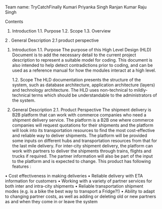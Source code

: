 Team name: TryCatchFinally
Kumari Priyanka Singh
Ranjan Kumar
Raju Singh


Contents
1. Introduction
1.1. Purpose
1.2. Scope
1.3. Overview

2 . General Description
  2.1 product perspective
1. Introduction
   1.1. Purpose
The purpose of this High Level Design (HLD) Document is to add the necessary detail to the current project description to represent a suitable model for coding. This document is also intended to help detect contradictions prior to coding, and can be used as a reference
manual for how the modules interact at a high level.

   1.2. Scope
   The HLD documentation presents the structure of the system, such as database architecture, application architecture (layers) and technology architecture. The HLD uses non-technical to mildly-technical terms which should be understandable to the administrators of the system.

2. General Description
 2.1. Product Perspective
The shipment delivery is B2B platform that can work with commerce companies who need a shipment delivery service. The platform is a B2B one where commerce companies will request quotations for their shipments and the platform will look into its transportation resources to find the most cost-effective and reliable way to deliver shipments. The platform will be provided some inputs on different hubs and transportation resources from that for the last mile delivery. For inter-city shipment delivery, the platform can work with partners to deliver the shipments through trains, flights and trucks if required. The partner information will also be part of the input to the platform and is expected to change. This product has following features :

•	Cost effectiveness in making deliveries
•	Reliable delivery with ETA information for customers
•	Working with a variety of partner services for both inter and intra-city shipments
•	Reliable transportation shipment modes (e.g. is a bike the best way to transport a Fridge?!)
•	Ability to adapt to changing partner costs, as well as adding or deleting old or new partners as and when they come in or leave the system


